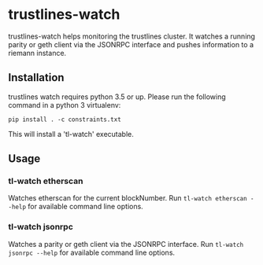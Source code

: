 # trustlines-watch

trustlines-watch helps monitoring the trustlines cluster. It watches a running
parity or geth client via the JSONRPC interface and pushes information to a
riemann instance.

## Installation
trustlines watch requires python 3.5 or up. Please run the following command in a python 3 virtualenv:

    pip install . -c constraints.txt

This will install a 'tl-watch' executable.

## Usage

### tl-watch etherscan

Watches etherscan for the current blockNumber. Run `tl-watch etherscan --help`
for available command line options.

### tl-watch jsonrpc

Watches a parity or geth client via the JSONRPC interface. Run `tl-watch jsonrpc
--help` for available command line options.
